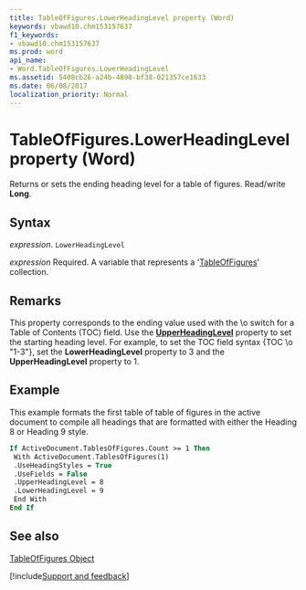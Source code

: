 ```yaml
---
title: TableOfFigures.LowerHeadingLevel property (Word)
keywords: vbawd10.chm153157637
f1_keywords:
- vbawd10.chm153157637
ms.prod: word
api_name:
- Word.TableOfFigures.LowerHeadingLevel
ms.assetid: 5408cb26-a24b-4898-bf38-021357ce1633
ms.date: 06/08/2017
localization_priority: Normal
---
```



# TableOfFigures.LowerHeadingLevel property (Word)

Returns or sets the ending heading level for a table of figures. Read/write  **Long**.


## Syntax

_expression_. `LowerHeadingLevel`

_expression_ Required. A variable that represents a '[TableOfFigures](Word.TableOfFigures.md)' collection.


## Remarks

This property corresponds to the ending value used with the \o switch for a Table of Contents (TOC) field. Use the  **[UpperHeadingLevel](Word.TableOfFigures.UpperHeadingLevel.md)** property to set the starting heading level. For example, to set the TOC field syntax {TOC \o "1-3"}, set the **LowerHeadingLevel** property to 3 and the **UpperHeadingLevel** property to 1.


## Example

This example formats the first table of table of figures in the active document to compile all headings that are formatted with either the Heading 8 or Heading 9 style.


```vb
If ActiveDocument.TablesOfFigures.Count >= 1 Then 
 With ActiveDocument.TablesOfFigures(1) 
 .UseHeadingStyles = True 
 .UseFields = False 
 .UpperHeadingLevel = 8 
 .LowerHeadingLevel = 9 
 End With 
End If
```


## See also


[TableOfFigures Object](Word.TableOfFigures.md)

[!include[Support and feedback](~/includes/feedback-boilerplate.md)]